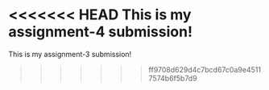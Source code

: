 <<<<<<< HEAD
This is my assignment-4 submission!
=======
This is my assignment-3 submission!
>>>>>>> ff9708d629d4c7bcd67c0a9e45117574b6f5b7d9
